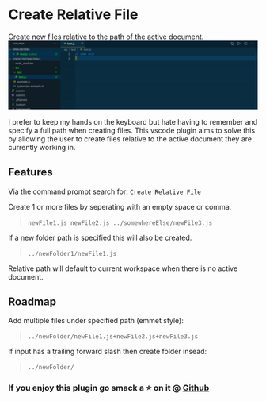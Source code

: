 # Create Relative File

Create new files relative to the path of the active document.
![](./demo.gif)

I prefer to keep my hands on the keyboard but hate having to remember and specify a full path when creating files. This vscode plugin aims to solve this by allowing the user to create files relative to the active document they are currently working in.

## Features

Via the command prompt search for: `Create Relative File`

Create 1 or more files by seperating with an empty space or comma.

> `newFile1.js newFile2.js ../somewhereElse/newFile3.js`

If a new folder path is specified this will also be created.

> `../newFolder1/newFile1.js`

Relative path will default to current workspace when there is no active document.

## Roadmap

Add multiple files under specified path (emmet style):

> `../newFolder/newFile1.js+newFile2.js+newFile3.js`

If input has a trailing forward slash then create folder insead:

> `../newFolder/`

### If you enjoy this plugin go smack a ⭐️ on it @ [Github](https://github.com/joshmu/vscode-create-relative-file)
